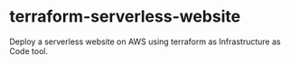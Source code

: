 # terraform-serverless-website
Deploy a serverless website on AWS using terraform as Infrastructure as Code tool.
